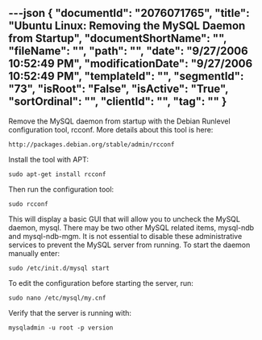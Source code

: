 ---json
{
  "documentId": "2076071765",
  "title": "Ubuntu Linux: Removing the MySQL Daemon from Startup",
  "documentShortName": "",
  "fileName": "",
  "path": "",
  "date": "9/27/2006 10:52:49 PM",
  "modificationDate": "9/27/2006 10:52:49 PM",
  "templateId": "",
  "segmentId": "73",
  "isRoot": "False",
  "isActive": "True",
  "sortOrdinal": "",
  "clientId": "",
  "tag": ""
}
---

Remove the MySQL daemon from startup with the Debian Runlevel configuration tool, rcconf. More details about this tool is here:

    http://packages.debian.org/stable/admin/rcconf

Install the tool with APT:

    sudo apt-get install rcconf

Then run the configuration tool:

    sudo rcconf

This will display a basic GUI that will allow you to uncheck the MySQL daemon, mysql. There may be two other MySQL related items, mysql-ndb and mysql-ndb-mgm. It is not essential to disable these administrative services to prevent the MySQL server from running. To start the daemon manually enter:

    sudo /etc/init.d/mysql start

To edit the configuration before starting the server, run:

    sudo nano /etc/mysql/my.cnf

Verify that the server is running with:

    mysqladmin -u root -p version
